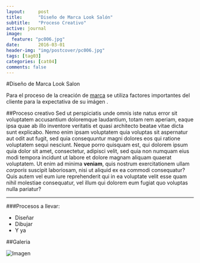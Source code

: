 ```yaml
---
layout:     post
title:      "Diseño de Marca Look Salón"
subtitle:   "Proceso Creativo"
active: journal
image:
  feature: "pc006.jpg"
date:       2016-03-01 
header-img: "img/postcover/pc006.jpg"
tags: [tag03]
categories: [cat04]
comments: false
---
```

#Diseño de Marca Look Salon

Para el proceso de la creación de [marca](fb.com) se utiliza factores importantes del cliente para la expectativa de su imágen .

##Proceso creativo
Sed ut perspiciatis unde omnis iste natus error sit voluptatem accusantium doloremque laudantium, totam rem aperiam, eaque ipsa quae ab illo inventore veritatis et quasi architecto beatae vitae dicta sunt explicabo. Nemo enim ipsam voluptatem quia voluptas sit aspernatur aut odit aut fugit, sed quia consequuntur magni dolores eos qui ratione voluptatem sequi nesciunt. Neque porro quisquam est, qui dolorem ipsum quia dolor sit amet, consectetur, adipisci velit, sed quia non numquam eius modi tempora incidunt ut labore et dolore magnam aliquam quaerat voluptatem. Ut enim ad minima **veniam**, quis nostrum exercitationem ullam *corporis* suscipit laboriosam, nisi ut aliquid ex ea commodi consequatur? Quis autem vel eum iure reprehenderit qui in ea voluptate velit esse quam nihil molestiae consequatur, vel illum qui dolorem eum fugiat quo voluptas nulla pariatur?

---

###Procesos a llevar:

- Diseñar
- Dibujar
- Y ya

##Galeria

![Imagen](https://raw.githubusercontent.com/danielcblanco/sitio/gh-pages/img/postcover/pc001.jpg "conejo")

 